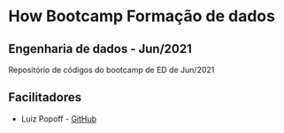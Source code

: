 # How Bootcamp Formação de dados

## Engenharia de dados - Jun/2021

Repositório de códigos do bootcamp de ED de Jun/2021

## Facilitadores

* Luiz Popoff - [GitHub](https://github.com/luizpopoff)
